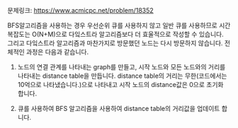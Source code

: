 문제링크: https://www.acmicpc.net/problem/18352

BFS알고리즘을 사용하는 경우 우선순위 큐를 사용하지 않고 일반 큐를 사용하므로 시간 복잡도는 O(N+M)으로
다잌스트라 알고리즘보다 더 효울적으로 작성할 수 있습니다. 그리고 다잌스트라 알고리즘과 마찬가지로 방문했던
노드는 다시 방문하지 않습니다. 전체적인 과정은 다음과 같습니다.

1. 노드의 연결 관계를 나타내는 graph를 만들고, 시작 노드와 모든 노드와의 거리를 나타내는 distance table을 만듭니다.
   distance table의 거리는 무한(코드에서는 10억으로 나타냈습니다.)으로 나타내고 시작 노드의 distance값은 0으로 초기화 합니다.

2. 큐를 사용하여 BFS 알고리즘을 사용하여 distance table의 거리값을 업데이트 합니다.

